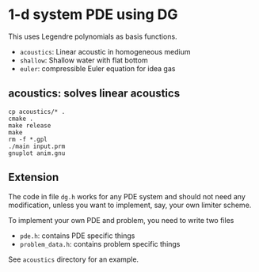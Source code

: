 # 1-d system PDE using DG

This uses Legendre polynomials as basis functions.

* `acoustics`: Linear acoustic in homogeneous medium
* `shallow`: Shallow water with flat bottom
* `euler`: compressible Euler equation for idea gas

## acoustics: solves linear acoustics

```shell
cp acoustics/* .
cmake .
make release
make
rm -f *.gpl
./main input.prm
gnuplot anim.gnu
```

## Extension

The code in file `dg.h` works for any PDE system and should not need any modification, unless you want to implement, say, your own limiter scheme.

To implement your own PDE and problem, you need to write two files

* `pde.h`: contains PDE specific things
* `problem_data.h`: contains problem specific things

See `acoustics` directory for an example.
